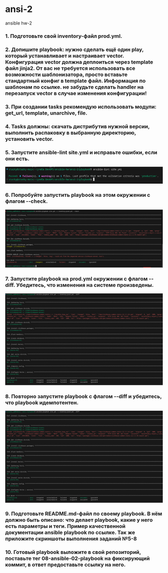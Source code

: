 # ansi-2
ansible hw-2

### 1. Подготовьте свой inventory-файл prod.yml.
### 2. Допишите playbook: нужно сделать ещё один play, который устанавливает и настраивает vector. Конфигурация vector должна деплоиться через template файл jinja2. От вас не требуется использовать все возможности шаблонизатора, просто вставьте стандартный конфиг в template файл. Информация по шаблонам по ссылке. не забудьте сделать handler на перезапуск vector в случае изменения конфигурации!
### 3. При создании tasks рекомендую использовать модули: get_url, template, unarchive, file.
### 4. Tasks должны: скачать дистрибутив нужной версии, выполнить распаковку в выбранную директорию, установить vector.
### 5. Запустите ansible-lint site.yml и исправьте ошибки, если они есть.
![alt text](image.png)
### 6. Попробуйте запустить playbook на этом окружении с флагом --check.
![alt text](image-1.png)
### 7. Запустите playbook на prod.yml окружении с флагом --diff. Убедитесь, что изменения на системе произведены.
![alt text](image-2.png)
### 8. Повторно запустите playbook с флагом --diff и убедитесь, что playbook идемпотентен.
![alt text](image-3.png)
### 9. Подготовьте README.md-файл по своему playbook. В нём должно быть описано: что делает playbook, какие у него есть параметры и теги. Пример качественной документации ansible playbook по ссылке. Так же приложите скриншоты выполнения заданий №5-8

### 10. Готовый playbook выложите в свой репозиторий, поставьте тег 08-ansible-02-playbook на фиксирующий коммит, в ответ предоставьте ссылку на него.

